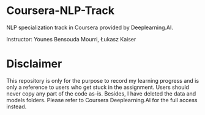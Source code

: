 # Coursera-NLP-Track

NLP specialization track in Coursera provided by Deeplearning.AI.

Instructor: Younes Bensouda Mourri, Łukasz Kaiser

# Disclaimer
This repository is only for the purpose to record my learning progress and is only a reference to users who get stuck in the assignment. Users should never copy any part of the code as-is. Besides, I have deleted the data and models folders. Please refer to Coursera Deeplearning.AI for the full access instead.